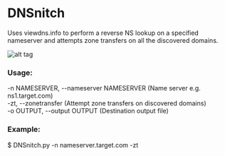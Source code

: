 # DNSnitch
Uses viewdns.info to perform a reverse NS lookup on a specified nameserver and attempts zone transfers on all the discovered domains.

![alt tag](https://thevivi.net/wp-content/uploads/2016/11/DNSnitch_lookup2.png)

### Usage:
-n NAMESERVER, --nameserver NAMESERVER (Name server e.g. ns1.target.com)  <br />
-zt, --zonetransfer (Attempt zone transfers on discovered domains)  <br />
-o OUTPUT, --output OUTPUT (Destination output file)  <br />

### Example:
$ DNSnitch.py -n nameserver.target.com -zt
